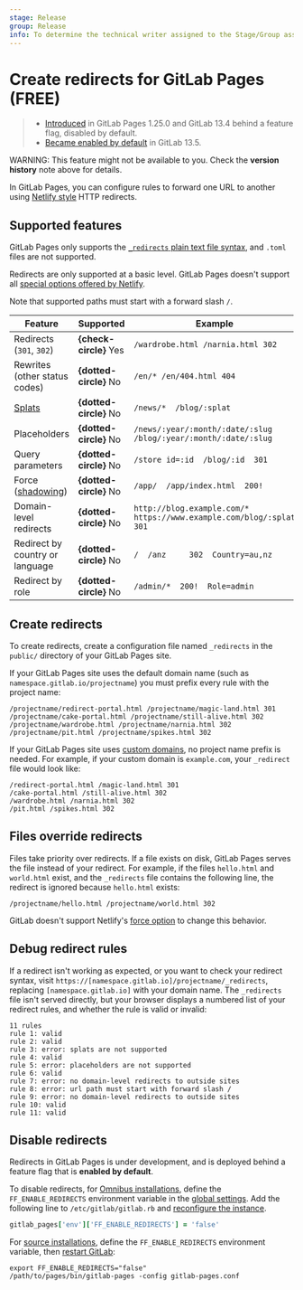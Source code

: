 ```yaml
---
stage: Release
group: Release
info: To determine the technical writer assigned to the Stage/Group associated with this page, see https://about.gitlab.com/handbook/engineering/ux/technical-writing/#assignments
---
```


# Create redirects for GitLab Pages **(FREE)**

> - [Introduced](https://gitlab.com/gitlab-org/gitlab-pages/-/issues/24) in GitLab Pages 1.25.0 and GitLab 13.4 behind a feature flag, disabled by default.
> - [Became enabled by default](https://gitlab.com/gitlab-org/gitlab-pages/-/merge_requests/367) in GitLab 13.5.

WARNING:
This feature might not be available to you. Check the **version history** note above for details.

In GitLab Pages, you can configure rules to forward one URL to another using
[Netlify style](https://docs.netlify.com/routing/redirects/#syntax-for-the-redirects-file)
HTTP redirects.

## Supported features

GitLab Pages only supports the
[`_redirects` plain text file syntax](https://docs.netlify.com/routing/redirects/#syntax-for-the-redirects-file),
and `.toml` files are not supported.

Redirects are only supported at a basic level. GitLab Pages doesn't support all
[special options offered by Netlify](https://docs.netlify.com/routing/redirects/redirect-options/).

Note that supported paths must start with a forward slash `/`.

| Feature | Supported | Example |
| ------- | --------- | ------- |
| Redirects (`301`, `302`) | **{check-circle}** Yes | `/wardrobe.html /narnia.html 302`
| Rewrites (other status codes) | **{dotted-circle}** No | `/en/* /en/404.html 404` |
| [Splats](https://docs.netlify.com/routing/redirects/redirect-options/#splats) | **{dotted-circle}** No | `/news/*  /blog/:splat` |
| Placeholders | **{dotted-circle}** No | `/news/:year/:month/:date/:slug  /blog/:year/:month/:date/:slug` |
| Query parameters | **{dotted-circle}** No | `/store id=:id  /blog/:id  301` |
| Force ([shadowing](https://docs.netlify.com/routing/redirects/rewrites-proxies/#shadowing)) | **{dotted-circle}** No | `/app/  /app/index.html  200!` |
| Domain-level redirects | **{dotted-circle}** No | `http://blog.example.com/* https://www.example.com/blog/:splat 301` |
| Redirect by country or language | **{dotted-circle}** No | `/  /anz     302  Country=au,nz` |
| Redirect by role | **{dotted-circle}** No | `/admin/*  200!  Role=admin` |

## Create redirects

To create redirects,
create a configuration file named `_redirects` in the `public/` directory of your
GitLab Pages site.

If your GitLab Pages site uses the default domain name (such as
`namespace.gitlab.io/projectname`) you must prefix every rule with the project name:

```plaintext
/projectname/redirect-portal.html /projectname/magic-land.html 301
/projectname/cake-portal.html /projectname/still-alive.html 302
/projectname/wardrobe.html /projectname/narnia.html 302
/projectname/pit.html /projectname/spikes.html 302
```

If your GitLab Pages site uses [custom domains](custom_domains_ssl_tls_certification/index.md),
no project name prefix is needed. For example, if your custom domain is `example.com`,
your `_redirect` file would look like:

```plaintext
/redirect-portal.html /magic-land.html 301
/cake-portal.html /still-alive.html 302
/wardrobe.html /narnia.html 302
/pit.html /spikes.html 302
```

## Files override redirects

Files take priority over redirects. If a file exists on disk, GitLab Pages serves
the file instead of your redirect. For example, if the files `hello.html` and
`world.html` exist, and the `_redirects` file contains the following line, the redirect
is ignored because `hello.html` exists:

```plaintext
/projectname/hello.html /projectname/world.html 302
```

GitLab doesn't support Netlify's
[force option](https://docs.netlify.com/routing/redirects/rewrites-proxies/#shadowing)
to change this behavior.

## Debug redirect rules

If a redirect isn't working as expected, or you want to check your redirect syntax, visit
`https://[namespace.gitlab.io]/projectname/_redirects`, replacing `[namespace.gitlab.io]` with
your domain name. The `_redirects` file isn't served directly, but your browser
displays a numbered list of your redirect rules, and whether the rule is valid or invalid:

```plaintext
11 rules
rule 1: valid
rule 2: valid
rule 3: error: splats are not supported
rule 4: valid
rule 5: error: placeholders are not supported
rule 6: valid
rule 7: error: no domain-level redirects to outside sites
rule 8: error: url path must start with forward slash /
rule 9: error: no domain-level redirects to outside sites
rule 10: valid
rule 11: valid
```

## Disable redirects

Redirects in GitLab Pages is under development, and is deployed behind a feature flag
that is **enabled by default**.

To disable redirects, for [Omnibus installations](../../../administration/pages/index.md), define the
`FF_ENABLE_REDIRECTS` environment variable in the
[global settings](../../../administration/pages/index.md#global-settings).
Add the following line to `/etc/gitlab/gitlab.rb` and
[reconfigure the instance](../../../administration/restart_gitlab.md#omnibus-gitlab-reconfigure).

```ruby
gitlab_pages['env']['FF_ENABLE_REDIRECTS'] = 'false'
```

For [source installations](../../../administration/pages/source.md), define the
`FF_ENABLE_REDIRECTS` environment variable, then
[restart GitLab](../../../administration/restart_gitlab.md#installations-from-source):

```shell
export FF_ENABLE_REDIRECTS="false"
/path/to/pages/bin/gitlab-pages -config gitlab-pages.conf
```
